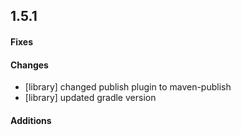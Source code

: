 ## 1.5.1

#### Fixes
#### Changes
- [library] changed publish plugin to maven-publish
- [library] updated gradle version
#### Additions